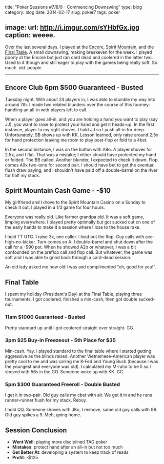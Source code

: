 title: "Poker Sessions #7/8/9 - Commencing Downswing"
type: blog
category: blog
date: 2014-02-17
slug: poker7
tags: poker

image:
    url: http://i.imgur.com/sYHbfGx.jpg
    caption: weeee.
---

Over the last several days, I played at the [Encore](http://encoreclub.cpm),
[Spirit Mountain](http://spiritmountain.com), and the [Final
Table](http://pokerportland.com). A small downswing, making breakeven for the
week. I played poorly at the Encore but just ran card dead and coolered in the
latter two. Used to it though and still eager to play with the games being
really soft. So. much. old. people.

---

## Encore Club 6pm $500 Guaranteed - Busted

Tuesday night. With about 24 players in, I was able to stumble my way into
around 7th. I made two related blunders over the course of this tourney:
handling an all-in with players left to call.

When a player goes all-in, and you are holding a hand you want to play (say
JJ), you want to raise to protect your hand and get it heads-up. In the first
instance, player to my right shoves. I hold JJ so I push all-in for deep.
Unfortunately, SB shows up with KK. Lesson learned, only raise around 2.5x
for hand protection leaving me room to play post-flop or fold to a 4bet.

In the second instance, I was on the button with A9o. A player shoves for 2.5x,
and I flat. That was a mistake; I either should have protected my hand or
folded. The BB called. Another blunder, I expected to check it down. Flop comes
A9x two-tone for second pair. I should have bet to get the eventual flush draw
paying, and I shouldn't have paid off a double-barrel on the river for half my
stack.

## Spirit Mountain Cash Game - -$10

My girlfriend and I drove to the Spirit Mountain Casino on a Sunday to check it
out. I played in a $1/$3 game for four hours.

Everyone was really old. Like farmer grandpa old. It was a soft game, limping
everywhere. I played pretty optimally but got sucked out on one of the early
hands to make it a session where I lose to the house rake.

I hold TT UTG. I raise 3x, one caller. I lead out the flop. Guy calls with
ace-high-no-kicker. Turn comes an A. I double-barrel and shut down after the
call for a -$90 pot. When he showed A2o or whatever, I was a bit confounded
on the preflop call and flop call. But whatever, the game was soft and I was
able to grind back through a card-dead session.

An old lady asked me how old I was and complimented "oh, good for you!".

## Final Table

I spent my holiday (President's Day) at the Final Table, playing three
tournaments. I got coolered, finished a min-cash, then got double sucked-out.

### 11am $1000 Guaranteed - Busted

Pretty standard up until I got coolered straight over straight. GG.

### 3pm $25 Buy-in Freezeout - 5th Place for $35

Min-cash. Yay. I played standard to the final table where I started getting
aggressive as the blinds raised. Another Vietnamese-American player was pretty
cool to me and was calling me K-Fed and Young Buck (because I was the youngest
and everyone was old). I calculated my M-ratio to be 5 so I shoved with 56s in
the CO. Someone woke up with KK. GG.

### 5pm $300 Guaranteed Freeroll - Double Busted

I get it in two-pair. Old guy calls my cbet with air. We get it in and he runs
runner-runner flush for my stack. Rebuy.

I hold QQ. Someone shoves with JKo, I reshove, same old guy calls with 99. Old
guy spikes a 9. Meh, going home.

## Session Conclusion

- **Went Well**: playing more disciplined TAG poker
- **Mistakes**: protect hand after an all-in but not too much
- **Get Better At**: developing a system to keep track of reads
- **Profit**: -$125
